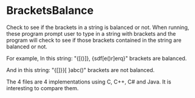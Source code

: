 # BracketsBalance
Check to see if the brackets in a string is balanced or not.
When running, these program prompt user to type in a string with brackets 
and the program will check to see if those brackets contained in the string 
are balanced or not.
 
For example, In this string: "{[()]}, {sdf[e()r]erq}"   brackets are balanced.
 
 And in this string: "{[]}}[  }abc()"        brackets are not balanced.
   
 The 4 files are 4 implementations using C, C++, C# and Java.  It is interesting to compare them.
